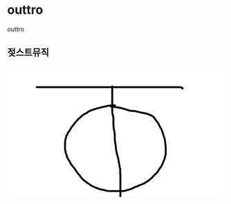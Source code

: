 # outtro
outtro
## 젖스트뮤직
[![ohohohohohohoh](https://github.com/kokb1102/outtro/blob/master/%EC%A2%86%EB%AE%A4.png?raw=true)](https://youtu.be/rxv9trxutyk)


